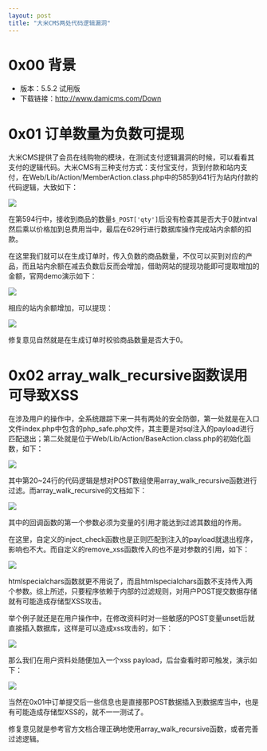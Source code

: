 ```yaml
---
layout: post
title: "大米CMS两处代码逻辑漏洞"
---
```


# 0x00 背景

* 版本：5.5.2 试用版
* 下载链接：<http://www.damicms.com/Down>

<!-- more -->

# 0x01 订单数量为负数可提现

大米CMS提供了会员在线购物的模块，在测试支付逻辑漏洞的时候，可以看看其支付的逻辑代码。大米CMS有三种支付方式：支付宝支付，货到付款和站内支付，在Web/Lib/Action/MemberAction.class.php中的585到641行为站内付款的代码逻辑，大致如下：

![][1]

在第594行中，接收到商品的数量`$_POST['qty']`后没有检查其是否大于0就intval然后乘以价格加到总费用当中，最后在629行进行数据库操作完成站内余额的扣款。

在这里我们就可以在生成订单时，传入负数的商品数量，不仅可以买到对应的产品，而且站内余额在减去负数后反而会增加，借助网站的提现功能即可提取增加的金额，官网demo演示如下：

![][2]

相应的站内余额增加，可以提现：

![][3]

修复意见自然就是在生成订单时校验商品数量是否大于0。

# 0x02 array_walk_recursive函数误用可导致XSS

在涉及用户的操作中，全系统跟踪下来一共有两处的安全防御，第一处就是在入口文件index.php中包含的php_safe.php文件，其主要是对sql注入的payload进行匹配退出；第二处就是位于Web/Lib/Action/BaseAction.class.php的初始化函数，如下：

![][4]

其中第20~24行的代码逻辑是想对POST数组使用array_walk_recursive函数进行过滤。而array_walk_recursive的文档如下：

![][5]

其中的回调函数的第一个参数必须为变量的引用才能达到过滤其数组的作用。

在这里，自定义的inject_check函数也是正则匹配到注入的payload就退出程序，影响也不大。而自定义的remove_xss函数传入的也不是对参数的引用，如下：

![][6]

htmlspecialchars函数就更不用说了，而且htmlspecialchars函数不支持传入两个参数。综上所述，只要程序依赖于内部的过滤规则，对用户POST提交数据存储就有可能造成存储型XSS攻击。

举个例子就还是在用户操作中，在修改资料时对一些敏感的POST变量unset后就直接插入数据库，这样是可以造成xss攻击的，如下：

![][7]

那么我们在用户资料处随便加入一个xss payload，后台查看时即可触发，演示如下：

![][8]

当然在0x01中订单提交后一些信息也是直接那POST数据插入到数据库当中，也是有可能造成存储型XSS的，就不一一测试了。

修复意见就是参考官方文档合理正确地使用array_walk_recursive函数，或者完善过滤逻辑。

[1]: http://ojyzyrhpd.bkt.clouddn.com/20170415/1.png
[2]: http://ojyzyrhpd.bkt.clouddn.com/20170415/2.png
[3]: http://ojyzyrhpd.bkt.clouddn.com/20170415/3.png
[4]: http://ojyzyrhpd.bkt.clouddn.com/20170415/4.png
[5]: http://ojyzyrhpd.bkt.clouddn.com/20170415/5.png
[6]: http://ojyzyrhpd.bkt.clouddn.com/20170415/6.png
[7]: http://ojyzyrhpd.bkt.clouddn.com/20170415/7.png
[8]: http://ojyzyrhpd.bkt.clouddn.com/20170415/8.png
